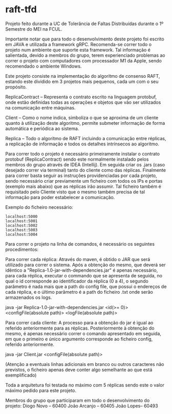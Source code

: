 # raft-tfd


Projeto feito durante a UC de Tolerância de Faltas Distribuídas durante o 1º Semestre do MEI na FCUL.

Importante notar que para todo o desenvolvimento deste projeto foi escrito em JAVA e utilizada a framework gRPC.
Recomenda-se correr todo o projeto num ambiente que suporte esta framework.
Tal informação é salientada, devido a membros do grupo, terem experienciado problemas ao correr o projeto com computadores com processador M1 da Apple, sendo recomendado o ambiente Windows.

Este projeto consiste na implementação do algoritmo de consenso RAFT, estando este dividido em 3 projetos mais pequenos, cada um com o seu propósito.

ReplicaContract – Representa o contrato escrito na linguagem protobuf, onde estão definidas todas as operações e objetos que vão ser utilizados na comunicação entre máquinas.

Client – Como o nome indica, simboliza o que se aproxima de um cliente quanto à utilização deste algoritmo, permite submeter informação de forma automática e periódica ao sistema.

Replica – Todo o algoritmo de RAFT incluindo a comunicação entre réplicas, a replicação de informação e todos os detalhes intrínsecos ao algoritmo.

Para correr todo o projeto é necessário primeiramente instalar o contrato protobuf (ReplicaContract) sendo este normalmente instalado pelos membros do grupo através de IDEA (Intellij). Em seguida criar os .jars (caso desejado correr via terminal) tanto do cliente como das réplicas. Finalmente para correr basta seguir as instruções providenciadas por cada projeto, sendo necessário criar previamente um ficheiro com todos os IPs e portas (exemplo mais abaixo) que as réplicas irão assumir. Tal ficheiro também é requisitado pelo Cliente visto que o mesmo também precisa de tal informação para poder estabelecer a comunicação. 

Exemplo do ficheiro necessário:
```
localhost:5000
localhost:5001
localhost:5002
localhost:5003
localhost:5004
```
Para correr o projeto na linha de comandos, é necessário os seguintes procedimentos:

Para correr cada réplica:
Através do maven, é obtido o JAR que será utilizado para correr o sistema. Após a obtenção do mesmo, que deverá ser idêntico a "Replica-1.0-jar-with-dependencies.jar" é apenas necessário, para cada réplica, executar o commando que se apresenta de seguida, no qual o id corresponde ao identificador da réplica (0 a 4), o segundo parâmetro é nada mais que a path do config file, que possui o endereços de cada réplica, e o último parâmetro é a path do ficheiro .txt onde serão armazenados os logs.

java -jar Replica-1.0-jar-with-dependencies.jar <id(>= 0)> <configFile(absolute path)> <logFile(absolute path)>

Para correr cada cliente:
A processo para a obtenção do jar é igual ao referido anteriormente para as réplicas. Posteriormente à obtenção do mesmo, é apenas necessário correr o comando apresentado em seguida, em que o primeiro e único argumento corresponde ao ficheiro config, referido anteriormente.

java -jar Client.jar <configFile(absolute path)>

(Atenção a eventuais linhas adicionais em branco ou outros caracteres não previstos, o ficheiro apenas deve conter algo semelhante ao que está exemplificado)
	
Toda a arquitetura foi testada no máximo com 5 réplicas sendo este o valor máximo pedido para este projeto.

Membros do grupo que participaram em todo o desenvolvimento do projeto:
Diogo Novo – 60400
João Arcanjo – 60405
João Lopes– 60493 

